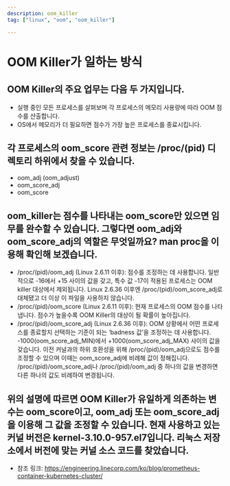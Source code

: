 ```yaml
---
description: oom_killer
tag: ["linux", "oom", "oom_killer"]

---
```


# OOM Killer가 일하는 방식
## OOM Killer의 주요 업무는 다음 두 가지입니다.
- 실행 중인 모든 프로세스를 살펴보며 각 프로세스의 메모리 사용량에 따라 OOM 점수를 산출합니다.
- OS에서 메모리가 더 필요하면 점수가 가장 높은 프로세스를 종료시킵니다.
## 각 프로세스의 oom_score 관련 정보는 /proc/(pid) 디렉토리 하위에서 찾을 수 있습니다.
- oom_adj (oom_adjust) 
- oom_score_adj 
- oom_score 
## oom_killer는 점수를 나타내는 oom_score만 있으면 임무를 완수할 수 있습니다. 그렇다면 oom_adj와 oom_score_adj의 역할은 무엇일까요? man proc을 이용해 확인해 보겠습니다.
- /proc/(pid)/oom_adj (Linux 2.6.11 이후): 점수를 조정하는 데 사용합니다. 일반적으로 -16에서 +15 사이의 값을 갖고, 특수 값 -17이 적용된 프로세스는 OOM killer 대상에서 제외됩니다. Linux 2.6.36 이후엔 /proc/(pid)/oom_score_adj로 대체됐고 더 이상 이 파일을 사용하지 않습니다.
- /proc/(pid)/oom_score (Linux 2.6.11 이후): 현재 프로세스의 OOM 점수를 나타냅니다. 점수가 높을수록 OOM Killer의 대상이 될 확률이 높아집니다.
- /proc/(pid)/oom_score_adj (Linux 2.6.36 이후): OOM 상황에서 어떤 프로세스를 종료할지 선택하는 기준이 되는 ‘badness 값’을 조정하는 데 사용합니다. -1000(oom_score_adj_MIN)에서 +1000(oom_score_adj_MAX) 사이의 값을 갖습니다. 이전 커널과의 하위 호환성을 위해 /proc/(pid)/oom_adj으로도 점수를 조정할 수 있으며 이때는 oom_score_adj에 비례해 값이 정해집니다. /proc/(pid)/oom_score_adj나 /proc/(pid)/oom_adj 중 하나의 값을 변경하면 다른 하나의 값도 비례하여 변경됩니다.
## 위의 설명에 따르면 OOM Killer가 유일하게 의존하는 변수는 oom_score이고, oom_adj 또는 oom_score_adj을 이용해 그 값을 조정할 수 있습니다. 현재 사용하고 있는 커널 버전은 kernel-3.10.0-957.el7입니다. 리눅스 저장소에서 버전에 맞는 커널 소스 코드를 찾았습니다.
- 참조 링크: <https://engineering.linecorp.com/ko/blog/prometheus-container-kubernetes-cluster/>